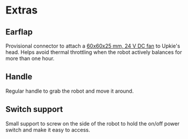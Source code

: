 # Extras

## Earflap

Provisional connector to attach a [60x60x25 mm, 24 V DC fan](https://www.amazon.fr/Ventilateur-60x60x25mm-22dBA-Sunon-MF60252V21000UA99/dp/B07ZBSBP33/) to Upkie's head. Helps avoid thermal throttling when the robot actively balances for more than one hour.

## Handle

Regular handle to grab the robot and move it around.

## Switch support

Small support to screw on the side of the robot to hold the on/off power switch and make it easy to access.
